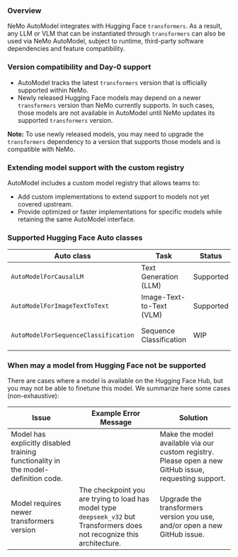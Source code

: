 ### Overview

NeMo AutoModel integrates with Hugging Face `transformers`. As a result, any LLM or VLM that can be instantiated through `transformers` can also be used via NeMo AutoModel, subject to runtime, third-party software dependencies and feature compatibility.

### Version compatibility and Day‑0 support

- AutoModel tracks the latest `transformers` version that is officially supported within NeMo.
- Newly released Hugging Face models may depend on a newer `transformers` version than NeMo currently supports. In such cases, those models are not available in AutoModel until NeMo updates its supported `transformers` version.

**Note:** To use newly released models, you may need to upgrade the `transformers` dependency to a version that supports those models and is compatible with NeMo.

### Extending model support with the custom registry

AutoModel includes a custom model registry that allows teams to:

- Add custom implementations to extend support to models not yet covered upstream.
- Provide optimized or faster implementations for specific models while retaining the same AutoModel interface.

### Supported Hugging Face Auto classes

| Auto class                          | Task                     | Status     | Notes                                     |
|-------------------------------------|--------------------------|------------|-------------------------------------------|
| `AutoModelForCausalLM`              | Text Generation (LLM)    | Supported  | See `docs/model-coverage/llm.md`.         |
| `AutoModelForImageTextToText`       | Image-Text-to-Text (VLM) | Supported  | See `docs/model-coverage/vlm.md`.         |
| `AutoModelForSequenceClassification`| Sequence Classification  | WIP        | Early support; interfaces may change.     |


### When may a model from Hugging Face not be supported

There are cases where a model is available on the Hugging Face Hub, but you may not be able to finetune this model. We summarize here some cases (non-exhaustive):

| Issue                              | Example Error Message    | Solution                                    |
|------------------------------------|--------------------------|---------------------------------------------|
|Model has explicitly disabled training functionality in the model-definition code. || Make the model available via our custom registry. Please open a new GitHub issue, requesting support. |
| Model requires newer transformers version | The checkpoint you are trying to load has model type `deepseek_v32` but Transformers does not recognize this architecture. | Upgrade the transformers version you use, and/or open a new GitHub issue. |
